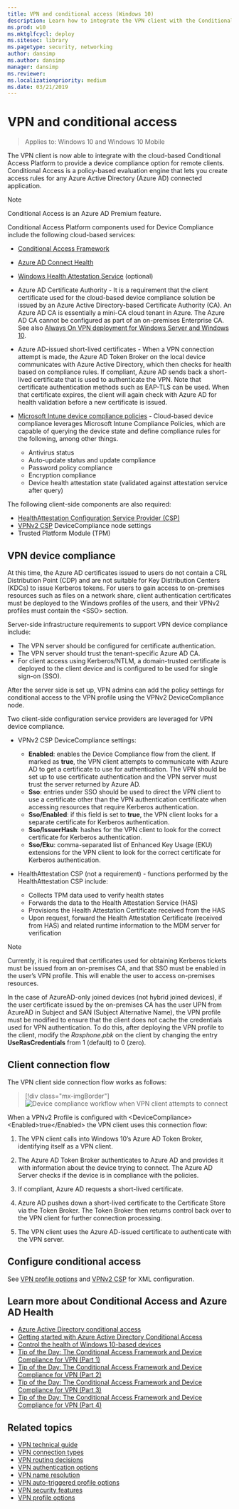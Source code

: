 ```yaml
---
title: VPN and conditional access (Windows 10)
description: Learn how to integrate the VPN client with the Conditional Access Platform, so you can create access rules for Azure Active Directory (Azure AD) connected apps.
ms.prod: w10
ms.mktglfcycl: deploy
ms.sitesec: library
ms.pagetype: security, networking
author: dansimp
ms.author: dansimp
manager: dansimp
ms.reviewer: 
ms.localizationpriority: medium
ms.date: 03/21/2019
---
```


# VPN and conditional access

>Applies to: Windows 10 and Windows 10 Mobile

The VPN client is now able to integrate with the cloud-based Conditional Access Platform to provide a device compliance option for remote clients. Conditional Access is a policy-based evaluation engine that lets you create access rules for any Azure Active Directory (Azure AD) connected application.  

>[!NOTE]
>Conditional Access is an Azure AD Premium feature. 

Conditional Access Platform components used for Device Compliance include the following cloud-based services:

- [Conditional Access Framework](/archive/blogs/tip_of_the_day/tip-of-the-day-the-conditional-access-framework-and-device-compliance-for-vpn)

- [Azure AD Connect Health](/azure/active-directory/connect-health/active-directory-aadconnect-health)

- [Windows Health Attestation Service](../../threat-protection/protect-high-value-assets-by-controlling-the-health-of-windows-10-based-devices.md#device-health-attestation) (optional)

- Azure AD Certificate Authority - It is a requirement that the client certificate used for the cloud-based device compliance solution be issued by an Azure Active Directory-based Certificate Authority (CA). An Azure AD CA is essentially a mini-CA cloud tenant in Azure. The Azure AD CA cannot be configured as part of an on-premises Enterprise CA. 
See also [Always On VPN deployment for Windows Server and Windows 10](/windows-server/remote/remote-access/vpn/always-on-vpn/deploy/always-on-vpn-deploy).

- Azure AD-issued short-lived certificates - When a VPN connection attempt is made, the Azure AD Token Broker on the local device communicates with Azure Active Directory, which then checks for health based on compliance rules. If compliant, Azure AD sends back a short-lived certificate that is used to authenticate the VPN. Note that certificate authentication methods such as EAP-TLS can be used. When that certificate expires, the client will again check with Azure AD for health validation before a new certificate is issued.

- [Microsoft Intune device compliance policies](/intune/deploy-use/introduction-to-device-compliance-policies-in-microsoft-intune) - Cloud-based device compliance leverages Microsoft Intune Compliance Policies, which are capable of querying the device state and define compliance rules for the following, among other things.

    - Antivirus status
    - Auto-update status and update compliance
    - Password policy compliance
    - Encryption compliance
    - Device health attestation state (validated against attestation service after query)

The following client-side components are also required:
- [HealthAttestation Configuration Service Provider (CSP)](/windows/client-management/mdm/healthattestation-csp)
- [VPNv2 CSP](/windows/client-management/mdm/vpnv2-csp) DeviceCompliance node settings
- Trusted Platform Module (TPM)

## VPN device compliance 

At this time, the Azure AD certificates issued to users do not contain a CRL Distribution Point (CDP) and are not suitable for Key Distribution Centers (KDCs) to issue Kerberos tokens. For users to gain access to on-premises resources such as files on a network share, client authentication certificates must be deployed to the Windows profiles of the users, and their VPNv2 profiles must contain the &lt;SSO&gt; section.

Server-side infrastructure requirements to support VPN device compliance include:

- The VPN server should be configured for certificate authentication.
- The VPN server should trust the tenant-specific Azure AD CA.
- For client access using Kerberos/NTLM, a domain-trusted certificate is deployed to the client device and is configured to be used for single sign-on (SSO).
   
After the server side is set up, VPN admins can add the policy settings for conditional access to the VPN profile using the VPNv2 DeviceCompliance node.

Two client-side configuration service providers are leveraged for VPN device compliance.

- VPNv2 CSP DeviceCompliance settings:

   - **Enabled**: enables the Device Compliance flow from the client. If marked as **true**, the VPN client attempts to communicate with Azure AD to get a certificate to use for authentication. The VPN should be set up to use certificate authentication and the VPN server must trust the server returned by Azure AD.
   - **Sso**: entries under SSO should be used to direct the VPN client to use a certificate other than the VPN authentication certificate when accessing resources that require Kerberos authentication.
   - **Sso/Enabled**: if this field is set to **true**, the VPN client looks for a separate certificate for Kerberos authentication.
   - **Sso/IssuerHash**: hashes for the VPN client to look for the correct certificate for Kerberos authentication.
   - **Sso/Eku**: comma-separated list of Enhanced Key Usage (EKU) extensions for the VPN client to look for the correct certificate for Kerberos authentication.
   
- HealthAttestation CSP (not a requirement) - functions performed by the HealthAttestation CSP include:

   - Collects TPM data used to verify health states
   - Forwards the data to the Health Attestation Service (HAS)
   - Provisions the Health Attestation Certificate received from the HAS
   - Upon request, forward the Health Attestation Certificate (received from HAS) and related runtime information to the MDM server for verification
   
> [!NOTE]
> Currently, it is required that certificates used for obtaining Kerberos tickets must be issued from an on-premises CA, and that SSO must be enabled in the user’s VPN profile. This will enable the user to access on-premises resources.
> 
> In the case of AzureAD-only joined devices (not hybrid joined devices), if the user certificate issued by the on-premises CA has the user UPN from AzureAD in Subject and SAN (Subject Alternative Name), the VPN profile must be modified to ensure that the client does not cache the credentials used for VPN authentication. To do this, after deploying the VPN profile to the client, modify the *Rasphone.pbk* on the client by changing the entry **UseRasCredentials** from 1 (default) to 0 (zero).

## Client connection flow

The VPN client side connection flow works as follows:

> [!div class="mx-imgBorder"]
> ![Device compliance workflow when VPN client attempts to connect](images/vpn-device-compliance.png)
 
When a VPNv2 Profile is configured with \<DeviceCompliance> \<Enabled>true<\/Enabled> the VPN client uses this connection flow:

1.	 The VPN client calls into Windows 10’s Azure AD Token Broker, identifying itself as a VPN client.

2.	 The Azure AD Token Broker authenticates to Azure AD and provides it with information about the device trying to connect. The Azure AD Server checks if the device is in compliance with the policies.

3.	 If compliant, Azure AD requests a short-lived certificate.

4.	 Azure AD pushes down a short-lived certificate to the Certificate Store via the Token Broker. The Token Broker then returns control back over to the VPN client for further connection  processing.

5. The VPN client uses the Azure AD-issued certificate to authenticate with the VPN server.

## Configure conditional access

See [VPN profile options](vpn-profile-options.md) and [VPNv2 CSP](/windows/client-management/mdm/vpnv2-csp) for XML configuration. 

## Learn more about Conditional Access and Azure AD Health

- [Azure Active Directory conditional access](/azure/active-directory/conditional-access/overview)
- [Getting started with Azure Active Directory Conditional Access](/azure/active-directory/authentication/tutorial-enable-azure-mfa)
- [Control the health of Windows 10-based devices](../../threat-protection/protect-high-value-assets-by-controlling-the-health-of-windows-10-based-devices.md)
- [Tip of the Day: The Conditional Access Framework and Device Compliance for VPN (Part 1)](/archive/blogs/tip_of_the_day/tip-of-the-day-the-conditional-access-framework-and-device-compliance-for-vpn)
- [Tip of the Day: The Conditional Access Framework and Device Compliance for VPN (Part 2)](/archive/blogs/tip_of_the_day/tip-of-the-day-the-conditional-access-framework-and-device-compliance-for-vpn-part-2)
- [Tip of the Day: The Conditional Access Framework and Device Compliance for VPN (Part 3)](/archive/blogs/tip_of_the_day/tip-of-the-day-the-conditional-access-framework-and-device-compliance-for-vpn-part-3)
- [Tip of the Day: The Conditional Access Framework and Device Compliance for VPN (Part 4)](/archive/blogs/tip_of_the_day/tip-of-the-day-the-conditional-access-framework-and-device-compliance-for-vpn-part-4)


## Related topics
- [VPN technical guide](vpn-guide.md)
- [VPN connection types](vpn-connection-type.md)
- [VPN routing decisions](vpn-routing.md)
- [VPN authentication options](vpn-authentication.md)
- [VPN name resolution](vpn-name-resolution.md)
- [VPN auto-triggered profile options](vpn-auto-trigger-profile.md)
- [VPN security features](vpn-security-features.md)
- [VPN profile options](vpn-profile-options.md)